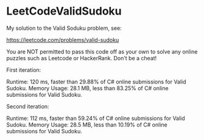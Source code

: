 # LeetCodeValidSudoku

My solution to the Valid Soduku problem, see: 

https://leetcode.com/problems/valid-sudoku

You are NOT permitted to pass this code off as your own to solve any online puzzles such as Leetcode or HackerRank. Don't be a cheat!


First iteration:

Runtime: 120 ms, faster than 29.88% of C# online submissions for Valid Sudoku.
Memory Usage: 28.1 MB, less than 83.25% of C# online submissions for Valid Sudoku.


Second iteration:

Runtime: 112 ms, faster than 59.24% of C# online submissions for Valid Sudoku.
Memory Usage: 28.5 MB, less than 10.19% of C# online submissions for Valid Sudoku.
